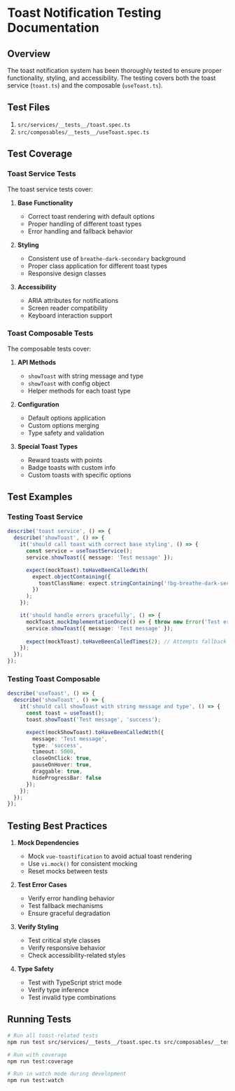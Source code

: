 # Toast Notification Testing Documentation

## Overview

The toast notification system has been thoroughly tested to ensure proper functionality, styling, and accessibility. The testing covers both the toast service (`toast.ts`) and the composable (`useToast.ts`).

## Test Files

1. `src/services/__tests__/toast.spec.ts`
2. `src/composables/__tests__/useToast.spec.ts`

## Test Coverage

### Toast Service Tests

The toast service tests cover:

1. **Base Functionality**
   - Correct toast rendering with default options
   - Proper handling of different toast types
   - Error handling and fallback behavior

2. **Styling**
   - Consistent use of `breathe-dark-secondary` background
   - Proper class application for different toast types
   - Responsive design classes

3. **Accessibility**
   - ARIA attributes for notifications
   - Screen reader compatibility
   - Keyboard interaction support

### Toast Composable Tests

The composable tests cover:

1. **API Methods**
   - `showToast` with string message and type
   - `showToast` with config object
   - Helper methods for each toast type

2. **Configuration**
   - Default options application
   - Custom options merging
   - Type safety and validation

3. **Special Toast Types**
   - Reward toasts with points
   - Badge toasts with custom info
   - Custom toasts with specific options

## Test Examples

### Testing Toast Service

```typescript
describe('toast service', () => {
  describe('showToast', () => {
    it('should call toast with correct base styling', () => {
      const service = useToastService();
      service.showToast({ message: 'Test message' });

      expect(mockToast).toHaveBeenCalledWith(
        expect.objectContaining({
          toastClassName: expect.stringContaining('!bg-breathe-dark-secondary')
        })
      );
    });

    it('should handle errors gracefully', () => {
      mockToast.mockImplementationOnce(() => { throw new Error('Test error'); });
      service.showToast({ message: 'Test message' });
      
      expect(mockToast).toHaveBeenCalledTimes(2); // Attempts fallback
    });
  });
});
```

### Testing Toast Composable

```typescript
describe('useToast', () => {
  describe('showToast', () => {
    it('should call showToast with string message and type', () => {
      const toast = useToast();
      toast.showToast('Test message', 'success');

      expect(mockShowToast).toHaveBeenCalledWith({
        message: 'Test message',
        type: 'success',
        timeout: 5000,
        closeOnClick: true,
        pauseOnHover: true,
        draggable: true,
        hideProgressBar: false
      });
    });
  });
});
```

## Testing Best Practices

1. **Mock Dependencies**
   - Mock `vue-toastification` to avoid actual toast rendering
   - Use `vi.mock()` for consistent mocking
   - Reset mocks between tests

2. **Test Error Cases**
   - Verify error handling behavior
   - Test fallback mechanisms
   - Ensure graceful degradation

3. **Verify Styling**
   - Test critical style classes
   - Verify responsive behavior
   - Check accessibility-related styles

4. **Type Safety**
   - Test with TypeScript strict mode
   - Verify type inference
   - Test invalid type combinations

## Running Tests

```bash
# Run all toast-related tests
npm run test src/services/__tests__/toast.spec.ts src/composables/__tests__/useToast.spec.ts

# Run with coverage
npm run test:coverage

# Run in watch mode during development
npm run test:watch
``` 